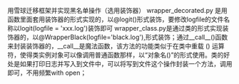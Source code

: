 用雪球迁移框架并实现黑名单操作（选用装饰器）
wrapper_decorated.py 是用函数里面套用装饰器的形式实现的，以@logit()形式装饰，要修改logfile的文件名称以logit(logfile = 'xxx.log')装饰即可
wrapper_class.py是通过类的形式实现装饰器的，以@WrapperBlack(logfile='black.log'),形式装饰；通过__call__()函数来封装装饰器的，__call__是魔法函数，该方法的功能类似于在类中重载 () 运算符，使得类实例对象可以像调用普通函数那样，以“对象名()”的形式使用。类的好处是如果打印日志并写入到文件中，可以将写到文件这个操作封装一个方法，调用即可，不用频繁with open；